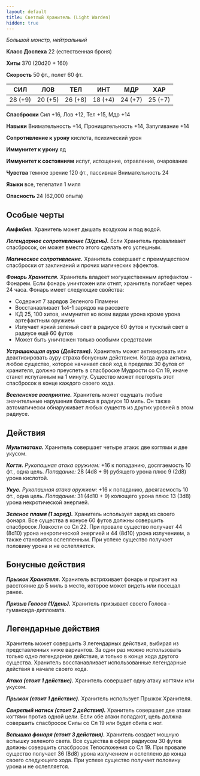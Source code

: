 ```yaml
---
layout: default
title: Светлый Хранитель (Light Warden)
hidden: true
---
```


*Большой монстр, нейтральный*

**Класс Доспеха** 22 (естественная броня)

**Хиты** 370 (20d20 + 160)

**Скорость** 50 фт., полет 60 фт.

|     СИЛ     |     ЛОВ     |     ТЕЛ     |     ИНТ     |     МДР     |     ХАР     |
|:-----------:|:-----------:|:-----------:|:-----------:|:-----------:|:-----------:|
| 28 (+9) | 20 (+5) | 26 (+8) | 18 (+4) | 24 (+7) | 25 (+7) |

**Спасброски** Сил +16, Лов +12, Тел +15, Мдр +14

**Навыки** Внимательность +14, Проницательность +14, Запугивание +14

**Сопротивление к урону** кислота, психический урон

**Иммунитет к урону** яд

**Иммунитет к состояниям** испуг, истощение, отравление, очарование

**Чувства** темное зрение 120 фт., пассивная Внимательность 24

**Языки** все, телепатия 1 миля

**Опасность** 24 (62,000 опыта)

## Особые черты

***Амфибия.*** Хранитель может дышать воздухом и под водой.

***Легендарное сопротивление (3/день).*** Если Хранитель проваливает спасбросок, он может вместо этого сделать его успешным.

***Магическое сопротивление.*** Хранитель совершает с преимуществом спасброски от заклинаний и прочих магических эффектов.

***Фонарь Хранителя.*** Хранитель владеет могущественным артефактом - Фонарем. Если фонарь уничтожен или отнят, хранитель погибает через 24 часа. Фонарь имеет следующие свойства:
- Содержит 7 зарядов Зеленого Пламени
- Восстанавливает 1к4-1 зарядов на рассвете
- КД 25, 100 хитов, иммунитет ко всем видам урона кроме урона артефактным оружием
- Излучает яркий зеленый свет в радиусе 60 футов и тусклый свет в радиусе ещё 60 футов
- Может быть уничтожен только особыми средствами

***Устрашающая аура (Действие).*** Хранитель может активировать или деактивировать ауру страха бонусным действием. Когда аура активна, любое существо, которое начинает свой ход в пределах 30 футов от хранителя, должно преуспеть в спасброске Мудрости со Сл 19, иначе станет испуганным на 1 минуту. Существо может повторять этот спасбросок в конце каждого своего хода.

***Вселенское восприятие.*** Хранитель может ощущать любые значительные нарушения баланса в радиусе 10 миль. Он также автоматически обнаруживает любых существ из других уровней в этом радиусе.

## Действия

***Мультиатака.*** Хранитель совершает четыре атаки: две когтями и две укусом.

***Когти.*** *Рукопашная атака оружием:* +16 к попаданию, досягаемость 10 фт., одна цель. *Попадание:* 28 (4d8 + 9) рубящего урона плюс 9 (2d8) урона кислотой.

***Укус.*** *Рукопашная атака оружием:* +16 к попаданию, досягаемость 10 фт., одна цель. *Попадание:* 31 (4d10 + 9) колющего урона плюс 13 (3d8) урона некротической энергией.

***Зеленое пламя (1 заряд).*** Хранитель использует заряд из своего фонаря. Все существа в конусе 60 футов должны совершить спасбросок Ловкости со Сл 22. При провале существо получает 44 (8d10) урона некротической энергией и 44 (8d10) урона излучением, а также становится ослепленным. При успехе существо получает половину урона и не ослепляется.

## Бонусные действия

***Прыжок Хранителя.*** Хранитель встряхивает фонарь и прыгает на расстояние до 5 миль в место, которое может видеть или посещал ранее.

***Призыв Голоса (1/день).*** Хранитель призывает своего Голоса - гуманоида-дипломата.

## Легендарные действия
Хранитель может совершить 3 легендарных действия, выбирая из представленных ниже вариантов. За один раз можно использовать только одно легендарное действие, и только в конце хода другого существа. Хранитель восстанавливает использованные легендарные действия в начале своего хода.

***Атака (стоит 1 действие).*** Хранитель совершает одну атаку когтями или укусом.

***Прыжок (стоит 1 действие).*** Хранитель использует Прыжок Хранителя.

***Свирепый натиск (стоит 2 действия).*** Хранитель совершает две атаки когтями против одной цели. Если обе атаки попадают, цель должна совершить спасбросок Силы со Сл 19 или будет сбита с ног.

***Вспышка фонаря (стоит 3 действия).*** Хранитель создает мощную вспышку зеленого света. Все существа в сфере радиусом 30 футов должны совершить спасбросок Телосложения со Сл 19. При провале существо получает 36 (8d8) урона излучением и ослеплено до конца своего следующего хода. При успехе существо получает половину урона и не ослепляется.